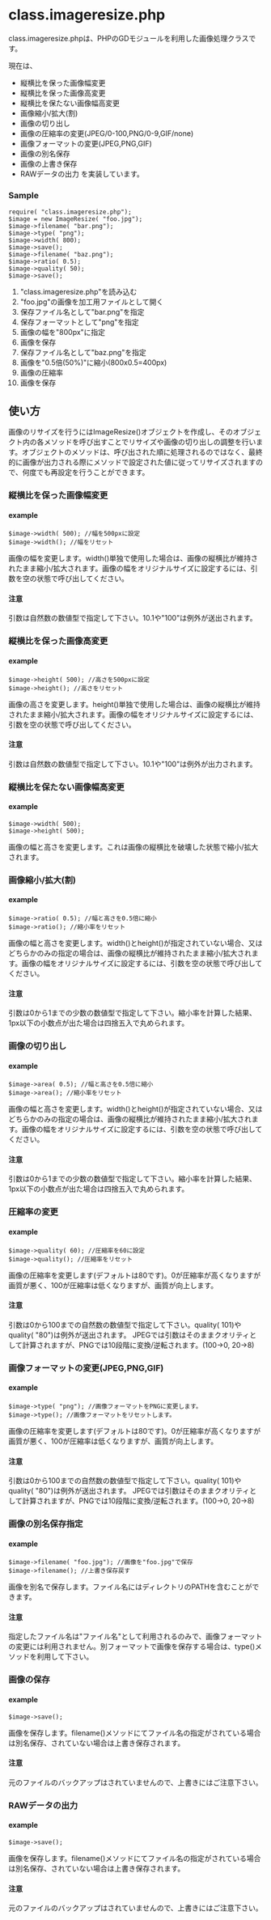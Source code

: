 class.imageresize.php
================

class.imageresize.phpは、PHPのGDモジュールを利用した画像処理クラスです。

現在は、
* 縦横比を保った画像幅変更
* 縦横比を保った画像高変更
* 縦横比を保たない画像幅高変更
* 画像縮小/拡大(割)
* 画像の切り出し
* 画像の圧縮率の変更(JPEG/0-100,PNG/0-9,GIF/none)
* 画像フォーマットの変更(JPEG,PNG,GIF)
* 画像の別名保存
* 画像の上書き保存
* RAWデータの出力
を実装しています。

### Sample

    require( "class.imageresize.php");
    $image = new ImageResize( "foo.jpg");
    $image->filename( "bar.png");
    $image->type( "png");
    $image->width( 800);
    $image->save();
    $image->filename( "baz.png");
    $image->ratio( 0.5);
    $image->quality( 50);
    $image->save();

1. "class.imageresize.php"を読み込む
2. "foo.jpg"の画像を加工用ファイルとして開く
3. 保存ファイル名として"bar.png"を指定
4. 保存フォーマットとして"png"を指定
5. 画像の幅を"800px"に指定
6. 画像を保存
7. 保存ファイル名として"baz.png"を指定
8. 画像を"0.5倍(50%)"に縮小(800x0.5=400px)
9. 画像の圧縮率
10. 画像を保存


## 使い方

画像のリサイズを行うにはImageResize()オブジェクトを作成し、そのオブジェクト内の各メソッドを呼び出すことでリサイズや画像の切り出しの調整を行います。オブジェクトのメソッドは、呼び出された順に処理されるのではなく、最終的に画像が出力される際にメソッドで設定された値に従ってリサイズされますので、何度でも再設定を行うことができます。

### 縦横比を保った画像幅変更

#### example

    $image->width( 500); //幅を500pxに設定
    $image->width(); //幅をリセット

画像の幅を変更します。width()単独で使用した場合は、画像の縦横比が維持されたまま縮小/拡大されます。画像の幅をオリジナルサイズに設定するには、引数を空の状態で呼び出してください。

#### 注意

引数は自然数の数値型で指定して下さい。10.1や"100"は例外が送出されます。



### 縦横比を保った画像高変更

#### example

    $image->height( 500); //高さを500pxに設定
    $image->height(); //高さをリセット

画像の高さを変更します。height()単独で使用した場合は、画像の縦横比が維持されたまま縮小/拡大されます。画像の幅をオリジナルサイズに設定するには、引数を空の状態で呼び出してください。

#### 注意

引数は自然数の数値型で指定して下さい。10.1や"100"は例外が出力されます。



### 縦横比を保たない画像幅高変更

#### example

    $image->width( 500);
    $image->height( 500);

画像の幅と高さを変更します。これは画像の縦横比を破壊した状態で縮小/拡大されます。



### 画像縮小/拡大(割)

#### example

    $image->ratio( 0.5); //幅と高さを0.5倍に縮小
    $image->ratio(); //縮小率をリセット

画像の幅と高さを変更します。width()とheight()が指定されていない場合、又はどちらかのみの指定の場合は、画像の縦横比が維持されたまま縮小/拡大されます。画像の幅をオリジナルサイズに設定するには、引数を空の状態で呼び出してください。

#### 注意

引数は0から1までの少数の数値型で指定して下さい。縮小率を計算した結果、1px以下の小数点が出た場合は四捨五入で丸められます。



### 画像の切り出し

#### example

    $image->area( 0.5); //幅と高さを0.5倍に縮小
    $image->area(); //縮小率をリセット

画像の幅と高さを変更します。width()とheight()が指定されていない場合、又はどちらかのみの指定の場合は、画像の縦横比が維持されたまま縮小/拡大されます。画像の幅をオリジナルサイズに設定するには、引数を空の状態で呼び出してください。

#### 注意

引数は0から1までの少数の数値型で指定して下さい。縮小率を計算した結果、1px以下の小数点が出た場合は四捨五入で丸められます。



### 圧縮率の変更

#### example

    $image->quality( 60); //圧縮率を60に設定
    $image->quality(); //圧縮率をリセット

画像の圧縮率を変更します(デフォルトは80です)。0が圧縮率が高くなりますが画質が悪く、100が圧縮率は低くなりますが、画質が向上します。

#### 注意

引数は0から100までの自然数の数値型で指定して下さい。quality( 101)やquality( "80")は例外が送出されます。
JPEGでは引数はそのままクオリティとして計算されますが、PNGでは10段階に変換/逆転されます。(100->0, 20->8)



### 画像フォーマットの変更(JPEG,PNG,GIF)

#### example

    $image->type( "png"); //画像フォーマットをPNGに変更します。
    $image->type(); //画像フォーマットをリセットします。

画像の圧縮率を変更します(デフォルトは80です)。0が圧縮率が高くなりますが画質が悪く、100が圧縮率は低くなりますが、画質が向上します。

#### 注意

引数は0から100までの自然数の数値型で指定して下さい。quality( 101)やquality( "80")は例外が送出されます。
JPEGでは引数はそのままクオリティとして計算されますが、PNGでは10段階に変換/逆転されます。(100->0, 20->8)



### 画像の別名保存指定

#### example

    $image->filename( "foo.jpg"); //画像を"foo.jpg"で保存
    $image->filename(); //上書き保存戻す

画像を別名で保存します。ファイル名にはディレクトリのPATHを含むことができます。

#### 注意

指定したファイル名は"ファイル名"として利用されるのみで、画像フォーマットの変更には利用されません。別フォーマットで画像を保存する場合は、type()メソッドを利用して下さい。



### 画像の保存

#### example

    $image->save();

画像を保存します。filename()メソッドにてファイル名の指定がされている場合は別名保存、されていない場合は上書き保存されます。

#### 注意

元のファイルのバックアップはされていませんので、上書きにはご注意下さい。



### RAWデータの出力

#### example

    $image->save();

画像を保存します。filename()メソッドにてファイル名の指定がされている場合は別名保存、されていない場合は上書き保存されます。

#### 注意

元のファイルのバックアップはされていませんので、上書きにはご注意下さい。
